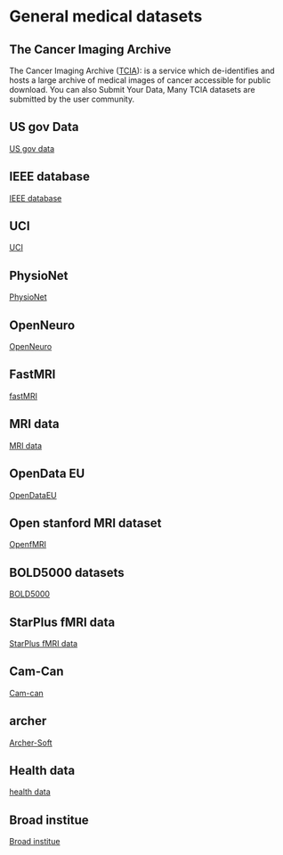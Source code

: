 # General medical datasets

## The Cancer Imaging Archive
<!-- 1 -->
The Cancer Imaging Archive ([TCIA](https://www.cancerimagingarchive.net/)): is a service which de-identifies and hosts a large archive of medical images of cancer accessible for public download. 
You can also Submit Your Data, Many TCIA datasets are submitted by the user community.

## US gov Data
<!-- 2 -->
[US gov data](https://www.data.gov/)

## IEEE database
<!-- 3 -->
[IEEE database](https://ieee-dataport.org/)

## UCI
<!-- 4 -->
[UCI](https://archive.ics.uci.edu/ml/datasets.php)

## PhysioNet
<!-- 5 -->
[PhysioNet](https://physionet.org/)

## OpenNeuro
<!-- 6 -->
[OpenNeuro](https://openneuro.org/)

## FastMRI
<!-- 7 -->
[fastMRI](https://fastmri.org/dataset/)

## MRI data
<!-- 8 -->
[MRI data](http://mridata.org/)

## OpenData EU
<!-- 9 -->
[OpenDataEU](https://data.europa.eu/euodp/en/home)

## Open stanford MRI dataset
<!-- 10 -->
[OpenfMRI](https://exhibits.stanford.edu/data/browse/openfmri-datasets)

## BOLD5000 datasets
<!-- 11 -->
[BOLD5000](https://bold5000.github.io/)

## StarPlus fMRI data
<!-- 12 -->
[StarPlus fMRI data](http://www.cs.cmu.edu/afs/cs.cmu.edu/project/theo-81/www/)

## Cam-Can
<!-- 13 -->
[Cam-can](https://www.cam-can.org/)

## archer
<!-- 14 -->
[Archer-Soft](https://archer-soft.com/blog/10-best-healthcare-data-sets-examples)


## Health data
<!--  -->
[health data](https://healthdata.gov/)

## Broad institue
<!--  -->
[Broad institue](http://portals.broadinstitute.org/cgi-bin/cancer/datasets.cgi)